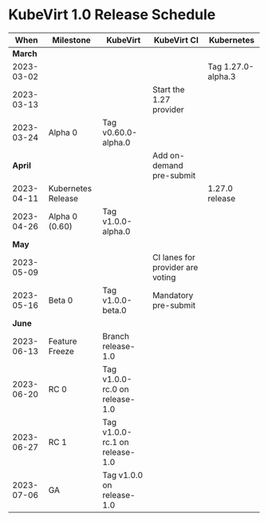 # KubeVirt 1.0 Release Schedule

| **When**    | **Milestone**      | **KubeVirt**                   | **KubeVirt CI**                  | **Kubernetes**     |
| ----------- | ------------------ | ------------------------------ | -------------------------------- | ------------------ |
| **March**   |                    |                                |                                  |                    |
|  2023-03-02 |                    |                                |                                  | Tag 1.27.0-alpha.3 |
|  2023-03-13 |                    |                                | Start the 1.27 provider          |                    |
|  2023-03-24 | Alpha 0            | Tag v0.60.0-alpha.0            |                                  |                    |
| **April**   |                    |                                | Add on-demand pre-submit         |                    |
|  2023-04-11 | Kubernetes Release |                                |                                  | 1.27.0 release     |
|  2023-04-26 | Alpha 0 (0.60)     | Tag v1.0.0-alpha.0             |                                  |                    |
| **May**     |                    |                                |                                  |                    |
|  2023-05-09 |                    |                                | CI lanes for provider are voting |                    |
|  2023-05-16 | Beta 0             | Tag v1.0.0-beta.0              | Mandatory pre-submit             |                    |
| **June**    |                    |                                |                                  |                    |
|  2023-06-13 | Feature Freeze     | Branch release-1.0             |                                  |                    |
|  2023-06-20 | RC 0               | Tag v1.0.0-rc.0 on release-1.0 |                                  |                    |
|  2023-06-27 | RC 1               | Tag v1.0.0-rc.1 on release-1.0 |                                  |                    |
|  2023-07-06 | GA                 | Tag v1.0.0 on release-1.0      |                                  |                    |
